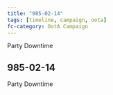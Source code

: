 ```yaml
---
title: "985-02-14"
tags: [timeline, campaign, oota]
fc-category: OotA Campaign
---
```

<span class='ob-timelines'
	data-date='985-02-14-00'
	data-title='Campaign: NAGA Adventures'
	data-class='orange'> Party Downtime </span>
## 985-02-14
Party Downtime
